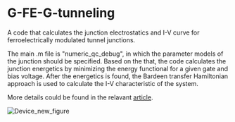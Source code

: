 # G-FE-G-tunneling

A code that calculates the junction electrostatics and I-V curve for ferroelectrically modulated tunnel junctions. 

The main .m file is "numeric_qc_debug", in which the parameter models of the junction should be specified. 
Based on the that, the code calculates the junction energetics by minimizing the energy functional for a given gate and bias voltage. After the energetics is found, the Bardeen transfer Hamiltonian approach is used to calculate the I-V characteristic of the system.

More details could be found in the relavant [article](https://doi.org/10.48550/arXiv.2206.13249).    

![Device_new_figure](https://user-images.githubusercontent.com/109433383/179699030-6a8537bb-0018-41b1-bb3a-c67662c50191.svg)

